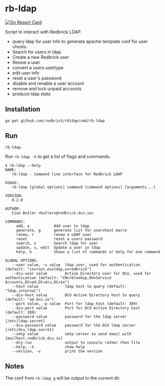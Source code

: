 # rb-ldap

[![Go Report Card](https://goreportcard.com/badge/github.com/redbrick/rb-ldap)](https://goreportcard.com/report/github.com/redbrick/rb-ldap)

Script to interact with Redbrick LDAP.

* query ldap for user info to generate apache template conf for user vhosts.
* Search for users in ldap
* Create a new Redbrick user
* Renew a user
* convert a users usertype
* edit user info
* reset a user's password
* disable and renable a user account
* remove and lock unpaid accounts
* produce ldap stats

## Installation

```console
go get github.com/redbrick/rbldap/cmd/rb-ldap
```

## Run

```console
rb-ldap
```

Run `rb-ldap -h` to get a list of flags and commands.

```console
$ rb-ldap --help
NAME:
   rb-ldap - Command line interface for Redbrick LDAP

USAGE:
   rb-ldap [global options] command [command options] [arguments...]

VERSION:
   0.2.0

AUTHOR:
   Cian Butler <butlerx@redbrick.dcu.ie>

COMMANDS:
     add, a           Add user to ldap
     generate, g      generate list for uservhost macro
     renew, r         renew a LDAP user
     reset            reset a users password
     search, s        Search ldap for user
     update, u, edit  Update a user in ldap
     help, h          Shows a list of commands or help for one command

GLOBAL OPTIONS:
   --user value, -u value  ldap user, used for authentication (default: "cn=root,ou=ldap,o=redbrick")
   --dcu-user value        Active Directory user for DCU, used for authentication (default: "CN=rblookup,OU=Service Accounts,DC=ad,DC=dcu,DC=ie")
   --host value            ldap host to query (default: "ldap.internal")
   --dcu-host value        DCU Active Directory host to query (default: "ad.dcu.ie")
   --port value, -p value  Port for ldap host (default: 389)
   --dcu-port value        Port for DCU Active Directory host (default: 389)
   --password value        password for the ldap server [/etc/ldap.secret]
   --dcu-password value    password for the DCU ldap server [/etc/dcu_ldap.secret]
   --smtp value            smtp server to send email with [mailhost.redbrick.dcu.ie]
   --dry-run               output to console rather then file
   --help, -h              show help
   --version, -v           print the version
```

## Notes

The conf from `rb-ldag g` will be output to the current dir.
